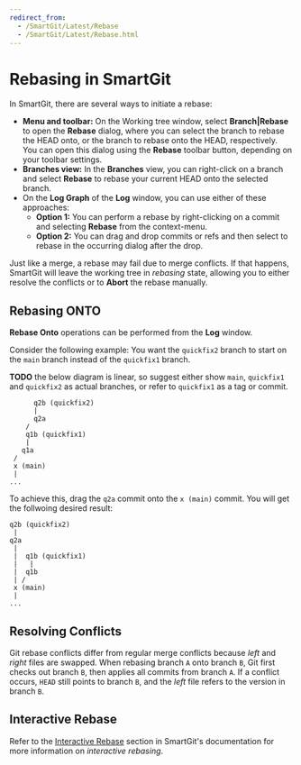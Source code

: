 ```yaml
---
redirect_from:
  - /SmartGit/Latest/Rebase
  - /SmartGit/Latest/Rebase.html
---
```


# Rebasing in SmartGit
In SmartGit, there are several ways to initiate a rebase:

- **Menu and toolbar:** On the Working tree window, select **Branch\|Rebase** to open the **Rebase** dialog, where you can select the branch to rebase the HEAD onto, or the branch to rebase onto the HEAD, respectively. 
You can open this dialog using the **Rebase** toolbar button, depending on your toolbar settings.
- **Branches view:** In the **Branches** view, you can right-click on a branch and select **Rebase** to rebase your current HEAD onto the selected branch.
- On the **Log Graph** of the **Log** window, you can use either of these approaches:
  - **Option 1:** You can perform a rebase by right-clicking on a commit and selecting **Rebase** from the context-menu. 
  - **Option 2:** You can drag and drop commits or refs and then select to rebase in the occurring dialog after the drop.

Just like a merge, a rebase may fail due to merge conflicts.
If that happens, SmartGit will leave the working tree in *rebasing* state, allowing you to either resolve the conflicts or to **Abort** the rebase manually.

## Rebasing ONTO

**Rebase Onto** operations can be performed from the **Log** window.

Consider the following example:  You want the `quickfix2` branch to start on the `main` branch instead of the `quickfix1` branch.

**TODO** the below diagram is linear, so suggest either show `main`, `quickfix1` and `quickfix2` as actual branches, or refer to `quickfix1` as a tag or commit.

``` text
      q2b (quickfix2)
      |
      q2a
    /
    q1b (quickfix1)
    |
   q1a
 /
 x (main)
 |
...
```

To achieve this, drag the `q2a` commit onto the `x (main)` commit. You will get the follwoing desired result:

``` text
q2b (quickfix2)
 |
q2a
 |
 |  q1b (quickfix1)
 |   |
 |  q1b
 | /
 x (main)
 |
...
```



## Resolving Conflicts

Git rebase conflicts differ from regular merge conflicts because *left* and *right* files are swapped. When rebasing branch `A` onto branch `B`, Git first checks out branch `B`, then applies all commits from branch `A`.
If a conflict occurs, `HEAD` still points to branch `B`, and the *left* file refers to the version in branch `B`.

## Interactive Rebase

Refer to the [Interactive Rebase](Rebase-Interactive.md) section in SmartGit's documentation for more information on *interactive rebasing*.
